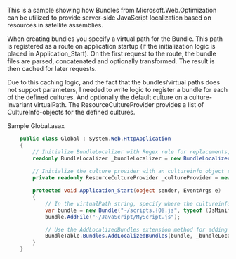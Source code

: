 This is a sample showing how Bundles from Microsoft.Web.Optimization can be utilized to provide server-side JavaScript localization based on resources in satellite assemblies.

When creating bundles you specify a virtual path for the Bundle. This path is registered as a route on application startup (if the initialization logic is placed in Application_Start). On the first request to the route, the bundle files are parsed, concatenated and optionally transformed. The result is then cached for later requests. 

Due to this caching logic, and the fact that the bundles/virtual paths does not support parameters, I needed to write logic to register a bundle for each of the defined cultures. And optionally the default culture on a culture-invariant virtualPath. The ResourceCultureProvider provides a list of CultureInfo-objects for the defined cultures. 

Sample Global.asax

```c#
    public class Global : System.Web.HttpApplication
    {
        // Initialize BundleLocalizer with Regex rule for replacements, along with a reference to the resourcemanager to use
        readonly BundleLocalizer _bundleLocalizer = new BundleLocalizer(@"MyStrings.([\w]*)", MyStrings.ResourceManager);
        
        // Initialize the culture provider with an cultureinfo object specifying the base .resx culture
        private readonly ResourceCultureProvider _cultureProvider = new ResourceCultureProvider(new CultureInfo("en-US"));

        protected void Application_Start(object sender, EventArgs e)
        {
            // In the virtualPath string, specify where the cultureinfo name should be inserted
            var bundle = new Bundle("~/scripts.{0}.js", typeof (JsMinify));
            bundle.AddFile("~/JavaScript/MyScript.js");

            // Use the AddLocalizedBundles extension method for adding bundles, with an optional default culture virtual path
            BundleTable.Bundles.AddLocalizedBundles(bundle, _bundleLocalizer, _cultureProvider, "~/scripts.js");
        }   
    }
```
